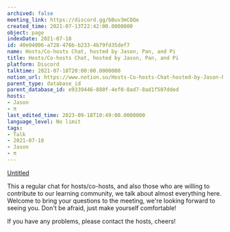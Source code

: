 ```yaml
---
archived: false
meeting_link: https://discord.gg/bBuv3mCQQe
created_time: 2021-07-13T22:42:00.0000000
object: page
indexDate: 2021-07-18
id: 40e04006-a728-476b-b233-4b79fd35def7
name: Hosts/Co-hosts Chat, hosted by Jason, Pan, and Pi
title: Hosts/Co-hosts Chat, hosted by Jason, Pan, and Pi
platform: Discord
talktime: 2021-07-18T20:00:00.0000000
notion_url: https://www.notion.so/Hosts-Co-hosts-Chat-hosted-by-Jason-Pan-and-Pi-40e04006a728476bb2334b79fd35def7
parent_type: database_id
parent_database_id: e9339446-880f-4ef0-8ad7-8ad1f507dded
hosts:
- Jason
- π
last_edited_time: 2023-09-18T10:49:00.0000000
language_level: No limit
tags:
- Talk
- 2021-07-18
- Jason
- π
---
```




[Untitled](https://www.notion.so/d637a27eb33f44cbb92a56c3359cc567)   



This a regular chat for hosts/co-hosts, and also those who are willing to contribute to our learning community, we talk about almost everything here. Welcome to bring your questions to the meeting, we're looking forward to seeing you. Don't be afraid, just make yourself comfortable!

If you have any problems, please contact the hosts, cheers!



